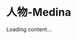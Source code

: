 # 人物-Medina

<script src="https://cdn.jsdelivr.net/npm/js-yaml@4/dist/js-yaml.min.js"></script>
<script src="https://posetmage.com/cdn/js/parser/convertYamlToHtml.js"></script>
<script src="https://posetmage.com/cdn/js/parser/EmbbedHtmlFromYaml.js"></script>

<div yml-path="./character/Medina.yml" html-path="https://shinra.posetmage.com/Grimoire/Forging/character/basic.html" height="750px">
    Loading content...
</div>
